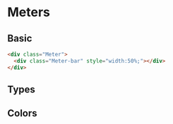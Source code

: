 # Meters

## Basic

```html
<div class="Meter">
  <div class="Meter-bar" style="width:50%;"></div>
</div>
```

## Types

## Colors
